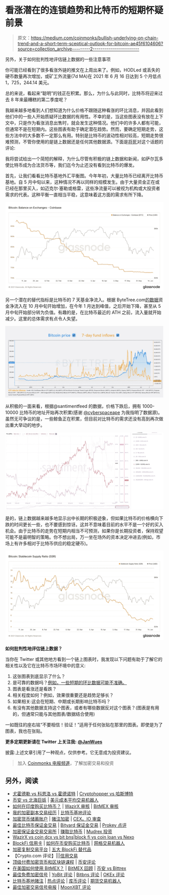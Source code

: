 # 看涨潜在的连锁趋势和比特币的短期怀疑前景

> 原文：<https://medium.com/coinmonks/bullish-underlying-on-chain-trend-and-a-short-term-sceptical-outlook-for-bitcoin-ae45f6104606?source=collection_archive---------2----------------------->

另外，关于如何批判性地评估链上数据的一些注意事项

你可能已经看到了很多看涨外链的推文在上周出来了。例如，HODLed 或丢失的硬币数量再次增加，或矿工外流量(7d MA)在 2021 年 6 月 16 日达到 5 个月低点 1，725，244.14 美元。

总的来说，看起来“聪明”的钱正在积累。那么，为什么与此同时，比特币将迎来过去 8 年来最糟糕的第二季度呢？

我越来越多地看到人们想知道为什么价格不跟随这种看涨的环比消息，并因此看到他们中的一些人开始质疑环比数据的有用性。不幸的是，当这些图表没有放在上下文中，只是作为看涨消息出售时，就会发生这种情况。他们中的许多人都有可能，但通常不是在短期内。这些图表有助于确定潜在趋势。然而，要确定短期走势，这些方法中的大多数不一定那么有用。特别是比特币的波动性相对较高，短期走势很难预测，不管你使用的是链上数据还是任何其他数据源。下面是[将死](https://medium.com/u/5280ca5bd9c9?source=post_page-----ae45f6104606--------------------------------)对这个话题的评论:

我将尝试给出一个简短的解释，为什么尽管有积极的链上数据和新闻，如萨尔瓦多使比特币成为合法货币等，我们迄今为止还没有看到比特币的爆发。

首先，让我们看看比特币基地外汇平衡图。今年年初，大量比特币已经离开比特币基地。自 5 月中旬以来，这种情况不再以同样的规模发生。由于大量资金正在或已经在那里买入，如迈克尔·塞勒或格雷，这些净流量可以被视为机构或大投资者需求的代表。这种平衡一直相当平稳，这意味着这方面的需求有所下降。

![](img/0d02f64546c60ada12b102b1a70bfb2f.png)

另一个潜在的替代指标是比特币的 7 天基金净流入。根据 ByteTree.com[的数据](https://medium.com/u/9903964070e3?source=post_page-----ae45f6104606--------------------------------)资金净流入在 10 月中旬开始增加，在今年 1 月达到峰值，之后开始下降，甚至从 5 月中旬开始部分转为负值。有趣的是，在比特币最近的 ATH 之前，流入量就开始减少。这里的总体需求有点令人失望。

![](img/e575022615df8981293a61a1a2a2ad89.png)

从积极的一面来看，根据@santimentfeed 的数据，价格下跌后，拥有 1000-10000 比特币的地址开始再次积累(感谢 [@cyberspaceape](https://twitter.com/cyberspaceape) 为我指明了数据源)。虽然无可争议的是，一些鲸鱼正在积累，但目前对比特币的需求还没有高到再次做出重大举动的地步。

![](img/bb510dc3699343effa168401e5305990.png)

是的，链上数据越来越多地显示出中长期的积极迹象，但如果比特币的价格横向下跌的时间更长一些，也不要感到惊讶。这并不意味着目前的水平不是一个好的买入机会。由于比特币的走势在短期内相当不可预测，如果你是长期投资者，保持观望可能不是最明智的策略。你不想出局，万一坐在场外的资本决定冲进去(例如，市场上有许多相对于比特币供应的稳定硬币)。

![](img/fc087ba38fedc2810874bb10b3d9fda0.png)

**如何批判性地评估链上数据？**

当你在 Twitter 或其他地方看到一个链上图表时，我发现以下问题有助于了解它的相关性以及它在比特币市场环境中的意义:

1.  这张图表到底显示了什么？
2.  是可靠的数据吗？[例如，一些短期的环比数据可能不准确。](https://insights.glassnode.com/exchange-metrics/)
3.  图表是看涨还是看跌？
4.  相关程度如何？例如，效果很重要还是趋势足够长？
5.  如果相关:这会在短期、中期或长期影响比特币吗？
6.  有没有其他数据支持这个图表，或者有哪些数据反对这个图表？(图表是有用的，但通常只能与其他图表/数据结合使用)

一如既往的座右铭“不要相信！验证！”适用于任何张贴在那里的图表。即使是为了图表，我也在张贴。

**更多定期更新请在 Twitter 上关注我:** [**@JanWues**](https://twitter.com/JanWues)

披露:上述文章引用了一种观点，仅供参考。它无意成为投资建议。

> 加入 [Coinmonks 电报频道](https://t.me/coincodecap)，了解加密交易和投资

## 另外，阅读

*   [尤霍德勒 vs 科恩洛 vs 霍德诺特](/coinmonks/youhodler-vs-coinloan-vs-hodlnaut-b1050acde55a) | [Cryptohopper vs 哈斯博特](https://blog.coincodecap.com/cryptohopper-vs-haasbot)
*   [币安 vs 北海巨妖](https://blog.coincodecap.com/binance-vs-kraken) | [美元成本平均交易机器人](https://blog.coincodecap.com/pionex-dca-bot)
*   [如何在印度购买比特币？](/coinmonks/buy-bitcoin-in-india-feb50ddfef94) | [WazirX 审核](/coinmonks/wazirx-review-5c811b074f5b) | [BitMEX 审核](https://blog.coincodecap.com/bitmex-review)
*   [我的加密副本交易经历](/coinmonks/my-experience-with-crypto-copy-trading-d6feb2ce3ac5) | [比特币基地评论](/coinmonks/coinbase-review-6ef4e0f56064)
*   [加密货币储蓄账户](/coinmonks/cryptocurrency-savings-accounts-be3bc0feffbf) | [赌注加密](https://blog.coincodecap.com/staking-crypto) | [CEX。IO 审查](https://blog.coincodecap.com/cex-io-review)
*   [最佳比特币保证金交易](/coinmonks/bitcoin-margin-trading-exchange-bcbfcbf7b8e3) | [Bityard 保证金交易](https://blog.coincodecap.com/bityard-margin-trading) | [Prokey 点评](/coinmonks/prokey-review-26611173c13c)
*   [加密保证金交易交易所](/coinmonks/crypto-margin-trading-exchanges-428b1f7ad108) | [赚取比特币](/coinmonks/earn-bitcoin-6e8bd3c592d9) | [Mudrex 投资](https://blog.coincodecap.com/mudrex-invest-review-the-best-way-to-invest-in-crypto)
*   [WazirX vs coin dcx vs bit bns](/coinmonks/wazirx-vs-coindcx-vs-bitbns-149f4f19a2f1)|[block fi vs coin loan vs Nexo](/coinmonks/blockfi-vs-coinloan-vs-nexo-cb624635230d)
*   [BlockFi 信用卡](https://blog.coincodecap.com/blockfi-credit-card) | [如何在币安购买比特币](https://blog.coincodecap.com/buy-bitcoin-binance) | [网格交易机器人](https://blog.coincodecap.com/grid-trading)
*   [加密复制交易平台](/coinmonks/top-10-crypto-copy-trading-platforms-for-beginners-d0c37c7d698c) | [五大 BlockFi 替代品](https://blog.coincodecap.com/blockfi-alternatives)
*   【Crypto.com 评论】|[|](/coinmonks/crypto-com-review-f143dca1f74c)|[信用交易](/coinmonks/huobi-margin-trading-b3b06cdc1519)
*   [顶级付费加密货币和区块链课程](https://blog.coincodecap.com/blockchain-courses) | [币安评论](/coinmonks/binance-review-ee10d3bf3b6e)
*   [在美国如何使用 BitMEX？](https://blog.coincodecap.com/use-bitmex-in-usa) | [BitMEX 回顾](https://blog.coincodecap.com/bitmex-review) | [币安 vs Bittrex](https://blog.coincodecap.com/binance-vs-bittrex)
*   [最佳免费加密信号](https://blog.coincodecap.com/free-crypto-signals) | [YoBit 评论](/coinmonks/yobit-review-175464162c62) | [Bitbns 评论](/coinmonks/bitbns-review-38256a07e161) | [OKEx 评论](/coinmonks/okex-review-6b369304110f)
*   [比特币基地赌注](https://blog.coincodecap.com/coinbase-staking) | [热点评论](/coinmonks/hotbit-review-cd5bec41dafb) | [库币评论](https://blog.coincodecap.com/kucoin-review) | [期货交易机器人](/coinmonks/futures-trading-bots-5a282ccee3f5)
*   [最佳加密交易信号电报](/coinmonks/best-crypto-signals-telegram-5785cdbc4b2b) | [MoonXBT 评论](/coinmonks/moonxbt-review-6e4ab26d037)